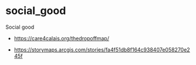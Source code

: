 # social_good
Social good

* https://care4calais.org/thedropoffmap/

* https://storymaps.arcgis.com/stories/fa4f51db8f164c938407e058270e245f
